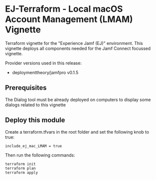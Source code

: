 # EJ-Terraform - Local macOS Account Management (LMAM) Vignette

Terraform vignette for the "Experience Jamf (EJ)" environment. This vignette deploys all components needed for the Jamf Connect focussed vignette.

Provider versions used in this release:

- deploymenttheory/jamfpro v0.1.5


## Prerequisites

The Dialog tool must be already deployed on computers to display some dialogs related to this vignette

## Deploy this module

Create a terraform.tfvars in the root folder and set the following knob to true:

```
include_ej_mac_LMAM = true
```

Then run the following commands:

```
terraform init
terraform plan
terraform apply
```